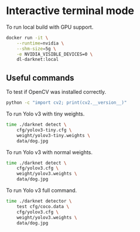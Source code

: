 # Interactive terminal mode

To run local build with GPU support.

```bash
docker run -it \
    --runtime=nvidia \
    --shm-size=5g \
    -e NVIDIA_VISIBLE_DEVICES=0 \
    dl-darknet:local
```

## Useful commands

To test if OpenCV was installed correctly.

```bash
python -c "import cv2; print(cv2.__version__)"
```

To run Yolo v3 with tiny weights.

```bash
time ./darknet detect \
    cfg/yolov3-tiny.cfg \
    weight/yolov3-tiny.weights \
    data/dog.jpg
```

To run Yolo v3 with normal weights.

```bash
time ./darknet detect \
    cfg/yolov3.cfg \
    weight/yolov3.weights \
    data/dog.jpg
```

To run Yolo v3 full command.

```bash
time ./darknet detector \
    test cfg/coco.data \
    cfg/yolov3.cfg \
    weight/yolov3.weights \
    data/dog.jpg
```